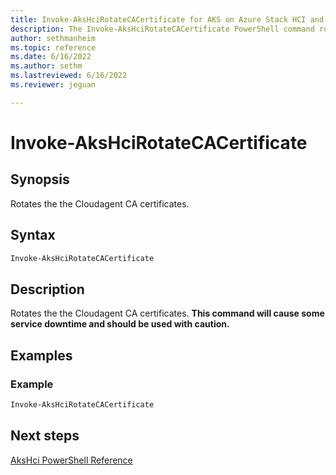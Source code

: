 ```yaml
---
title: Invoke-AksHciRotateCACertificate for AKS on Azure Stack HCI and Windows Server
description: The Invoke-AksHciRotateCACertificate PowerShell command rotates the Cloudagent CA certificates.
author: sethmanheim
ms.topic: reference
ms.date: 6/16/2022
ms.author: sethm 
ms.lastreviewed: 6/16/2022
ms.reviewer: jeguan

---
```


# Invoke-AksHciRotateCACertificate

## Synopsis

Rotates the the Cloudagent CA certificates.

## Syntax

```powershell
Invoke-AksHciRotateCACertificate 
```

## Description

Rotates the the Cloudagent CA certificates. **This command will cause some service downtime and should be used with caution.**

## Examples

### Example

```PowerShell
Invoke-AksHciRotateCACertificate 
```

## Next steps

[AksHci PowerShell Reference](index.md)
